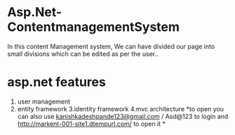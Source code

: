 # Asp.Net-ContentmanagementSystem
In this content Management system, We can have divided our page into small divisions which can be edited as per the user.. 
# asp.net features 
1. user management
2. entity framework
3.identity framework
4.mvc architecture
*to open  you can also use kanishkadeshpande123@gmail.com / Asd@123 to login and http://markent-001-site1.dtempurl.com/ to open it *
